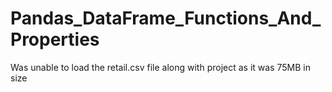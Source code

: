 # Pandas_DataFrame_Functions_And_Properties

Was unable to load the retail.csv file along with project as it was 75MB in size
